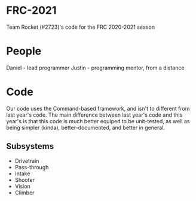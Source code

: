 # FRC-2021
Team Rocket (#2723)'s code for the FRC 2020-2021 season

# People
Daniel - lead programmer
Justin - programming mentor, from a distance

# Code
Our code uses the Command-based framework, and isn't to different from last year's code. The main difference between last year's code and this year's is that this code is much better equiped to be unit-tested, as well as being simpler (kinda), better-documented, and better in general.

## Subsystems
 * Drivetrain
 * Pass-through
 * Intake
 * Shooter
 * Vision
 * Climber

